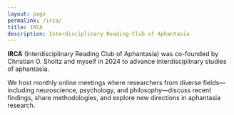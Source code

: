 ```yaml
---
layout: page
permalink: /irca/
title: IRCA
description: Interdisciplinary Reading Club of Aphantasia
---
```


**IRCA** (Interdisciplinary Reading Club of Aphantasia) was co-founded by Christian O. Sholtz and myself in 2024 to advance interdisciplinary studies of aphantasia.

We host monthly online meetings where researchers from diverse fields—including neuroscience, psychology, and philosophy—discuss recent findings, share methodologies, and explore new directions in aphantasia research.
